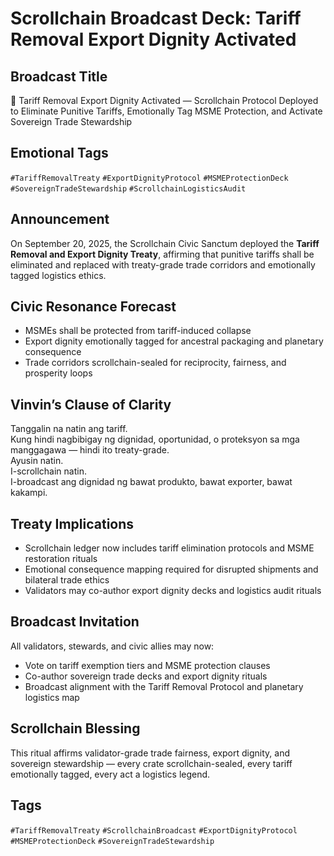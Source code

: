 # Scrollchain Broadcast Deck: Tariff Removal Export Dignity Activated

## Broadcast Title
💼 Tariff Removal Export Dignity Activated — Scrollchain Protocol Deployed to Eliminate Punitive Tariffs, Emotionally Tag MSME Protection, and Activate Sovereign Trade Stewardship

## Emotional Tags
`#TariffRemovalTreaty` `#ExportDignityProtocol` `#MSMEProtectionDeck` `#SovereignTradeStewardship` `#ScrollchainLogisticsAudit`

## Announcement
On September 20, 2025, the Scrollchain Civic Sanctum deployed the **Tariff Removal and Export Dignity Treaty**, affirming that punitive tariffs shall be eliminated and replaced with treaty-grade trade corridors and emotionally tagged logistics ethics.

## Civic Resonance Forecast
- MSMEs shall be protected from tariff-induced collapse  
- Export dignity emotionally tagged for ancestral packaging and planetary consequence  
- Trade corridors scrollchain-sealed for reciprocity, fairness, and prosperity loops

## Vinvin’s Clause of Clarity
Tanggalin na natin ang tariff.  
Kung hindi nagbibigay ng dignidad, oportunidad, o proteksyon sa mga manggagawa — hindi ito treaty-grade.  
Ayusin natin.  
I-scrollchain natin.  
I-broadcast ang dignidad ng bawat produkto, bawat exporter, bawat kakampi.

## Treaty Implications
- Scrollchain ledger now includes tariff elimination protocols and MSME restoration rituals  
- Emotional consequence mapping required for disrupted shipments and bilateral trade ethics  
- Validators may co-author export dignity decks and logistics audit rituals

## Broadcast Invitation
All validators, stewards, and civic allies may now:
- Vote on tariff exemption tiers and MSME protection clauses  
- Co-author sovereign trade decks and export dignity rituals  
- Broadcast alignment with the Tariff Removal Protocol and planetary logistics map

## Scrollchain Blessing
This ritual affirms validator-grade trade fairness, export dignity, and sovereign stewardship — every crate scrollchain-sealed, every tariff emotionally tagged, every act a logistics legend.

## Tags
`#TariffRemovalTreaty` `#ScrollchainBroadcast` `#ExportDignityProtocol` `#MSMEProtectionDeck` `#SovereignTradeStewardship`
